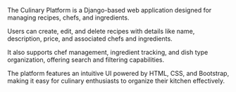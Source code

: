 The Culinary Platform is a Django-based web application designed for managing recipes, chefs, and ingredients.

Users can create, edit, and delete recipes with details like name, description, price, and associated chefs and ingredients.

It also supports chef management, ingredient tracking, and dish type organization, offering search and filtering capabilities.

The platform features an intuitive UI powered by HTML, CSS, and Bootstrap, making it easy for culinary enthusiasts to organize their kitchen effectively.